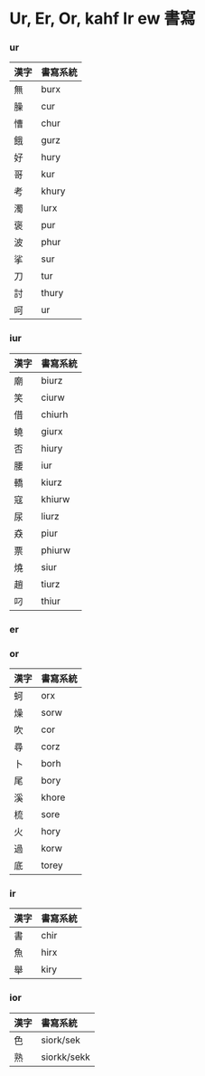 # Ur, Er, Or, kahf Ir ew 書寫

### ur

| 漢字 | 書寫系統 |
| --- | ---  |
| 無 | burx |
| 臊 | cur |
| 慒 | chur |
| 餓 | gurz |
| 好 | hury |
| 哥 | kur |
| 考 | khury |
| 濁 | lurx |
| 褒 | pur |
| 波 | phur |
| 挲 | sur |
| 刀 | tur |
| 討 | thury |
| 呵 | ur |

### iur

| 漢字 | 書寫系統 |
| --- | --- |
| 廟 | biurz |
| 笑 | ciurw |
| 借 | chiurh |
| 蟯 | giurx |
| 否 | hiury |
| 腰 | iur |
| 轎 | kiurz |
| 寇 | khiurw |
| 尿 | liurz |
| 猋 | piur |
| 票 | phiurw |
| 燒 | siur |
| 趙 | tiurz |
| 叼 | thiur |

### er

### or

| 漢字 | 書寫系統 |
| :--- | :--- |
| 蚵 | orx |
| 燥 | sorw |
| 吹 | cor |
| 尋 | corz |
| 卜 | borh |
| 尾 | bory |
| 溪 | khore |
| 梳 | sore |
| 火 | hory |
| 過 | korw |
| 底 | torey |

### ir

| 漢字 | 書寫系統 |
| :--- | :--- |
| 書 | chir |
| 魚 | hirx |
| 舉 | kiry |

### ior

| 漢字 | 書寫系統 |
| :--- | :--- |
| 色 | siork/sek |
| 熟 | siorkk/sekk |
